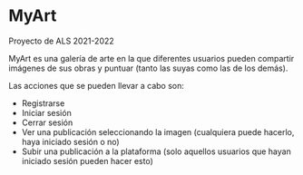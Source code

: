 # MyArt
Proyecto de ALS 2021-2022

MyArt es una galería de arte en la que diferentes usuarios pueden compartir imágenes de sus obras y puntuar (tanto las suyas como las de los demás).

Las acciones que se pueden llevar a cabo son:

- Registrarse
- Iniciar sesión
- Cerrar sesión
- Ver una publicación seleccionando la imagen (cualquiera puede hacerlo, haya iniciado sesión o no)
- Subir una publicación a la plataforma (solo aquellos usuarios que hayan iniciado sesión pueden hacer esto)

